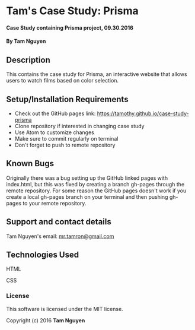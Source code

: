# Tam's Case Study: Prisma

#### Case Study containing Prisma project, 09.30.2016

#### By Tam Nguyen

## Description

This contains the case study for Prisma, an interactive website that allows users to watch films based on color selection.

## Setup/Installation Requirements

* Check out the GitHub pages link: https://tamothy.github.io/case-study-prisma
* Clone repository if interested in changing case study
* Use Atom to customize changes
* Make sure to commit regularly on terminal
* Don't forget to push to remote repository

## Known Bugs

Originally there was a bug setting up the GitHub linked pages with index.html, but this was fixed by creating a branch gh-pages through the remote repository. For some reason the GitHub pages doesn't work if you create a local gh-pages branch on your terminal and then pushing gh-pages to your remote repository.

## Support and contact details

Tam Nguyen's email: mr.tamron@gmail.com

## Technologies Used

HTML

CSS

### License

This software is licensed under the MIT license.

Copyright (c) 2016 **Tam Nguyen**
